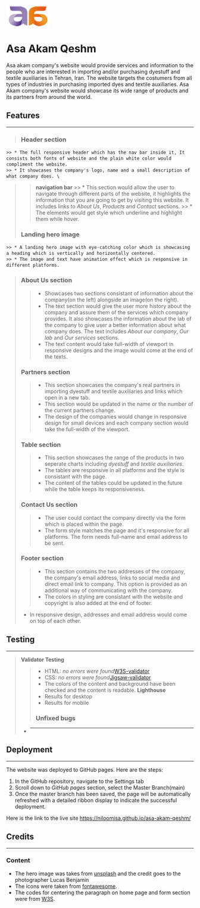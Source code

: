 ![Asaakam logo](assets/images/en-logo.png)
# Asa Akam Qeshm

Asa akam company's website would provide services and information to the people who are interested in importing and/or purchasing dyestuff and textile auxiliaries in Tehran, Iran. The website targets the costumers from all types of industries in purchasing imported dyes and textile auxiliaries. Asa Akam company's website would showcase its wide range of products and its partners from around the world.


## Features
***
 > ### Header section
    >> * The full responsive header which has the nav bar inside it, It consists both fonts of website and the plain white color would compliment the website.
    >> * It showcases the company's logo, name and a small description of what company does. \
>> **navigation bar**
    >> * This section would allow the user to navigate through different parts of the website, it highlights the information that you are going to get by visiting this website. It includes links to *About Us*, *Products* and *Contact* sections.
    >> * The elements would get style which underline and highlight them while hover.
> ### Landing hero image
    >> * A landing hero image with eye-catching color which is showcasing a heading which is vertically and horizontally centered.
    >> * The image and text have animation effect which is responsive in different platforms. 
> ### About Us section
>> * Showcases two sections consistant of information about the company(on the left) alongside an image(on the right).
>> *  The text section would give the user more history about the company and assure them of the services which company provides. It also showcases the information about the lab of the company to give user a better information about what company does. The text includes *About our company*, *Our lab* and *Our services* sections. 
>> * The text content would take full-width of viewport in responsive designs and the image would come at the end of the texts. 
> ### Partners section
>> * This section showcases the company's real partners in importing dyestuff and textile auxiliaries and links which open in a new tab.
>> * This section would be updated in the name or the number of the current partners change.
>> * The design of the companies would change in responsive design for small devices and each company section would take the full-width of the viewport.
> ### Table section
>>* This section showcases the range of the products in two seperate charts including *dyestuff* and *textile auxiliaries*.
>>* The tables are responsive in all platforms and the style is consistant with the page.
>>* The content of the tables could be updated in the future while the table keeps its responsiveness.
>### Contact Us section
>> * The user could contact the company directly via the form which is placed within the page.
>> * The form style matches the page and it's responsive for all platforms. The form needs full-name and email address to be sent.
>### Footer section
>>* This section contains the two addresses of the company, the company's email address, links to social media and direct email link to company. This option is provided as an additional way of communicating with the company.
>>* The colors in styling are consistant with the website and copyright is also added at the end of footer.
>* In responsive design, addresses and email address would come on top of each other.

## Testing
***
> **Validator Testing** 
>>* HTML: *no errors were found*[W3S-validator]()
>>* CSS: *no errors were found*[Jigsaw-validator]()
>>* The colors of the content and background have been checked and the content is readable.
>>**Lighthouse**
>>* Results for desktop
>>* Results for mobile
>>### Unfixed bugs
>* ----
## Deployment
***
The website was deployed to GitHub pages. Here are the steps:
1. In the GitHub repository, navigate to the Settings tab
2. Scroll down to *GitHub pages* section, select the Master Branch(main)
3. Once the master branch has been saved, the page will be automatically refreshed with a detailed ribbon display to indicate the successful deployment.


Here is the link to the live site  https://niloomisa.github.io/asa-akam-qeshm/

## Credits
***
### Content
- The hero image was takes from [unsplash](https://unsplash.com/photos/GAM-7l4QzmI) and the credit goes to the photographer Lucas Benjamin
- The icons were taken from [fontawesome](https://fontawesome.com/).
- The codes for centering the paragraph on home page and form section were from [W3S](https://www.w3schools.com/howto/howto_css_center-vertical.asp).







   
